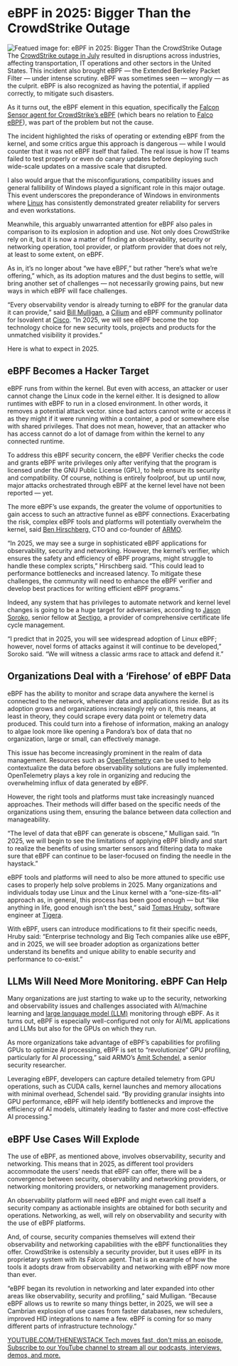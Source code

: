 # eBPF in 2025: Bigger Than the CrowdStrike Outage
![Featued image for: eBPF in 2025: Bigger Than the CrowdStrike Outage](https://cdn.thenewstack.io/media/2023/12/95c34a5e-year-forecast-1-1024x576.png)
The [CrowdStrike outage in July](https://thenewstack.io/could-ebpf-save-us-from-crowdstrike-style-disasters/) resulted in disruptions across industries, affecting transportation, IT operations and other sectors in the United States. This incident also brought eBPF — the Extended Berkeley Packet Filter — under intense scrutiny. eBPF was sometimes seen — wrongly — as the culprit. eBPF is also recognized as having the potential, if applied correctly, to mitigate such disasters.

As it turns out, the eBPF element in this equation, specifically the [Falcon Sensor agent for CrowdStrike’s eBPF](https://thenewstack.io/crowdstrike-a-wake-up-call-for-ebpf-based-endpoint-security/) (which bears no relation to [Falco eBPF](https://thenewstack.io/how-falco-brought-real-time-observability-to-infrastructure/)), was part of the problem but not the cause.

The incident highlighted the risks of operating or extending eBPF from the kernel, and some critics argue this approach is dangerous — while I would counter that it was not eBPF itself that failed. The real issue is how IT teams failed to test properly or even do canary updates before deploying such wide-scale updates on a massive scale that disrupted.

I also would argue that the misconfigurations, compatibility issues and general fallibility of Windows played a significant role in this major outage. This event underscores the preponderance of Windows in environments where [Linux](https://thenewstack.io/linux/) has consistently demonstrated greater reliability for servers and even workstations.

Meanwhile, this arguably unwarranted attention for eBPF also pales in comparison to its explosion in adoption and use. Not only does CrowdStrike rely on it, but it is now a matter of finding an observability, security or networking operation, tool provider, or platform provider that does not rely, at least to some extent, on eBPF.

As in, it’s no longer about “we have eBPF,” but rather “here’s what we’re offering,” which, as its adoption matures and the dust begins to settle, will bring another set of challenges — not necessarily growing pains, but new ways in which eBPF will face challenges.

“Every observability vendor is already turning to eBPF for the granular data it can provide,” said [Bill Mulligan,](https://www.linkedin.com/in/bamulligan/) a [Cilium](https://thenewstack.io/cisco-gets-cilium-what-it-means-for-developers/) and eBPF community pollinator for Isovalent at [Cisco](http://cisco.com/?utm_content=inline+mention). “In 2025, we will see eBPF become the top technology choice for new security tools, projects and products for the unmatched visibility it provides.”

Here is what to expect in 2025.

## eBPF Becomes a Hacker Target
eBPF runs from within the kernel. But even with access, an attacker or user cannot change the Linux code in the kernel either. It is designed to allow runtimes with eBPF to run in a closed environment. In other words, it removes a potential attack vector. since bad actors cannot write or access it as they might if it were running within a container, a pod or somewhere else with shared privileges. That does not mean, however, that an attacker who has access cannot do a lot of damage from within the kernel to any connected runtime.

To address this eBPF security concern, the eBPF Verifier checks the code and grants eBPF write privileges only after verifying that the program is licensed under the GNU Public License (GPL), to help ensure its security and compatibility. Of course, nothing is entirely foolproof, but up until now, major attacks orchestrated through eBPF at the kernel level have not been reported — yet.

The more eBPF’s use expands, the greater the volume of opportunities to gain access to such an attractive funnel as eBPF connections. Exacerbating the risk, complex eBPF tools and platforms will potentially overwhelm the kernel, said [Ben Hirschberg,](https://il.linkedin.com/in/ben-hirschberg-66141890) CTO and co-founder of [ARMO](https://www.armosec.io/).

“In 2025, we may see a surge in sophisticated eBPF applications for observability, security and networking. However, the kernel’s verifier, which ensures the safety and efficiency of eBPF programs, might struggle to handle these complex scripts,” Hirschberg said. “This could lead to performance bottlenecks and increased latency. To mitigate these challenges, the community will need to enhance the eBPF verifier and develop best practices for writing efficient eBPF programs.”

Indeed, any system that has privileges to automate network and kernel level changes is going to be a huge target for adversaries, according to [Jason Soroko,](https://ca.linkedin.com/in/jason-soroko-19b41920) senior fellow at [Sectigo](https://www.sectigo.com/), a provider of comprehensive certificate life cycle management.

“I predict that in 2025, you will see widespread adoption of Linux eBPF; however, novel forms of attacks against it will continue to be developed,” Soroko said. “We will witness a classic arms race to attack and defend it.”

## Organizations Deal with a ‘Firehose’ of eBPF Data
eBPF has the ability to monitor and scrape data anywhere the kernel is connected to the network, wherever data and applications reside. But as its adoption grows and organizations increasingly rely on it, this means, at least in theory, they could scrape every data point or telemetry data produced. This could turn into a firehose of information, making an analogy to algae look more like opening a Pandora’s box of data that no organization, large or small, can effectively manage.

This issue has become increasingly prominent in the realm of data management. Resources such as [OpenTelemetry](https://thenewstack.io/observability-in-2025-opentelemetry-and-ai-to-fill-in-gaps/) can be used to help contextualize the data before observability solutions are fully implemented. OpenTelemetry plays a key role in organizing and reducing the overwhelming influx of data generated by eBPF.

However, the right tools and platforms must take increasingly nuanced approaches. Their methods will differ based on the specific needs of the organizations using them, ensuring the balance between data collection and manageability.

“The level of data that eBPF can generate is obscene,” Mulligan said. “In 2025, we will begin to see the limitations of applying eBPF blindly and start to realize the benefits of using smarter sensors and filtering data to make sure that eBPF can continue to be laser-focused on finding the needle in the haystack.”

eBPF tools and platforms will need to also be more attuned to specific use cases to properly help solve problems in 2025. Many organizations and individuals today use Linux and the Linux kernel with a “one-size-fits-all” approach as, in general, this process has been good enough — but “like anything in life, good enough isn’t the best,” said [Tomas Hruby,](https://www.linkedin.com/in/tomas-hruby-9552225/?originalSubdomain=ca) software engineer at [Tigera](https://tigera.io/?utm_content=inline+mention).

With eBPF, users can introduce modifications to fit their specific needs, Hruby said: “Enterprise technology and Big Tech companies alike use eBPF, and in 2025, we will see broader adoption as organizations better understand its benefits and unique ability to enable security and performance to co-exist.”

## LLMs Will Need More Monitoring. eBPF Can Help
Many organizations are just starting to wake up to the security, networking and observability issues and challenges associated with AI/machine learning and [large language model (LLM)](https://thenewstack.io/llm/) monitoring through eBPF. As it turns out, eBPF is especially well-configured not only for AI/ML applications and LLMs but also for the GPUs on which they run.

As more organizations take advantage of eBPF’s capabilities for profiling GPUs to optimize AI processing, eBPF is set to “revolutionize” GPU profiling, particularly for AI processing,” said ARMO’s [Amit Schendel,](https://il.linkedin.com/in/amit-schendel) a senior security researcher.

Leveraging eBPF, developers can capture detailed telemetry from GPU operations, such as CUDA calls, kernel launches and memory allocations with minimal overhead, Schendel said. “By providing granular insights into GPU performance, eBPF will help identify bottlenecks and improve the efficiency of AI models, ultimately leading to faster and more cost-effective AI processing.”

## eBPF Use Cases Will Explode
The use of eBPF, as mentioned above, involves observability, security and networking. This means that in 2025, as different tool providers accommodate the users’ needs that eBPF can offer, there will be a convergence between security, observability and networking providers, or networking monitoring providers, or networking management providers.

An observability platform will need eBPF and might even call itself a security company as actionable insights are obtained for both security and operations. Networking, as well, will rely on observability and security with the use of eBPF platforms.

And, of course, security companies themselves will extend their observability and networking capabilities with the eBPF functionalities they offer. CrowdStrike is ostensibly a security provider, but it uses eBPF in its proprietary system with its Falcon agent. That is an example of how the tools it adopts draw from observability and networking with eBPF now more than ever.

“eBPF began its revolution in networking and later expanded into other areas like observability, security and profiling,” said Mulligan. “Because eBPF allows us to rewrite so many things better, in 2025, we will see a Cambrian explosion of use cases from faster databases, new schedulers, improved HID integrations to name a few. eBPF is coming for so many different parts of infrastructure technology.”

[
YOUTUBE.COM/THENEWSTACK
Tech moves fast, don't miss an episode. Subscribe to our YouTube
channel to stream all our podcasts, interviews, demos, and more.
](https://youtube.com/thenewstack?sub_confirmation=1)